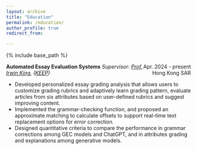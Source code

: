 ```yaml
---
layout: archive
title: "Education"
permalink: /education/
author_profile: true
redirect_from:

---
```


{% include base_path %} 

**Automated Essay Evaluation Systems** <span style="float: right;">Apr. 2024 - present</span>
*Supervisor: [Prof. Irwin King](https://www.cse.cuhk.edu.hk/people/faculty/irwin-king/), ([KEEP](https://keep.edu.hk/))*
<span style="float: right;">Hong Kong SAR</span>

* Developed personalized essay grading analysis that allows users to customize grading rubrics and adaptively learn grading pattern, evaluate articles from six attributes based on user-defined rubrics and suggest improving content.
* Implemented the grammar-checking function, and proposed an approximate matching to calculate offsets to support real-time text replacement options for error correction.
* Designed quantitative criteria to compare the performance in grammar corrections among GEC models and ChatGPT, and in attributes grading and explanations among generative models. 
